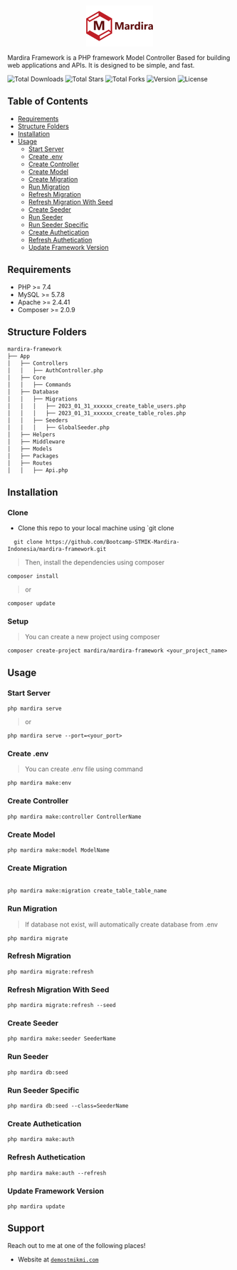 <!-- write title Mardira Framework -->

<p align="center"><a href="https://demostmikmi.com" target="_blank"><img src="https://raw.githubusercontent.com/Bootcamp-STMIK-Mardira-Indonesia/mardira-framework/master/public/logo.png" width="150" alt="Mardira Logo"></a></p>


<!-- Description here -->

Mardira Framework is a PHP framework Model Controller Based for building web applications and APIs. It is designed to be simple, and fast.


![Total Downloads](https://img.shields.io/packagist/dt/mardira/mardira-framework?color=e&style=for-the-badge)
![Total Stars](https://img.shields.io/github/stars/Bootcamp-STMIK-Mardira-Indonesia/mardira-framework?color=e&style=for-the-badge)
![Total Forks](https://img.shields.io/github/forks/Bootcamp-STMIK-Mardira-Indonesia/mardira-framework?color=e&style=for-the-badge)
![Version](https://img.shields.io/packagist/v/mardira/mardira-framework?color=e&style=for-the-badge)
![License](https://img.shields.io/github/license/Bootcamp-STMIK-Mardira-Indonesia/mardira-framework?color=e&style=for-the-badge)

## Table of Contents

- [Requirements](#requirements)
- [Structure Folders](#structure-folders)
- [Installation](#installation)
- [Usage](#usage)
  - [Start Server](#start-server)
  - [Create .env](#create-env)
  - [Create Controller](#create-controller)
  - [Create Model](#create-model)
  - [Create Migration](#create-migration)
  - [Run Migration](#run-migration)
  - [Refresh Migration](#refresh-migration)
  - [Refresh Migration With Seed](#refresh-migration-with-seed)
  - [Create Seeder](#create-seeder)
  - [Run Seeder](#run-seeder)
  - [Run Seeder Specific](#run-seeder-specific)
  - [Create Authetication](#create-authetication)
  - [Refresh Authetication](#refresh-authetication)
  - [Update Framework Version](#update-framework-version)

## Requirements

- PHP >= 7.4
- MySQL >= 5.7.8
- Apache >= 2.4.41
- Composer >= 2.0.9

## Structure Folders

```shell
mardira-framework
├── App
│   ├── Controllers
│   │   ├── AuthController.php
│   ├── Core
│   │   ├── Commands
│   ├── Database
│   │   ├── Migrations
│   │   │   ├── 2023_01_31_xxxxxx_create_table_users.php
│   │   │   ├── 2023_01_31_xxxxxx_create_table_roles.php
│   │   ├── Seeders
│   │   │   ├── GlobalSeeder.php
│   ├── Helpers
│   ├── Middleware
│   ├── Models
│   ├── Packages
│   ├── Routes
│   │   ├── Api.php
```

## Installation

<!-- Installation here -->

### Clone

- Clone this repo to your local machine using `git clone

```shell
  git clone https://github.com/Bootcamp-STMIK-Mardira-Indonesia/mardira-framework.git
```

> Then, install the dependencies using composer

```shell
composer install
```

> or

```shell
composer update
```

### Setup

> You can create a new project using composer

```shell
composer create-project mardira/mardira-framework <your_project_name>
```

## Usage

### Start Server

```shell
php mardira serve
```

> or

```shell
php mardira serve --port=<your_port>
```

### Create .env

> You can create .env file using command

```shell
php mardira make:env
```

### Create Controller

```shell
php mardira make:controller ControllerName
```

### Create Model

```shell
php mardira make:model ModelName
```

### Create Migration

```shell

php mardira make:migration create_table_table_name
```

### Run Migration

> If database not exist, will automatically create database from .env

```shell
php mardira migrate
```

### Refresh Migration

```shell
php mardira migrate:refresh
```

### Refresh Migration With Seed

```shell
php mardira migrate:refresh --seed
```

### Create Seeder

```shell
php mardira make:seeder SeederName
```

### Run Seeder

```shell
php mardira db:seed
```

### Run Seeder Specific

```shell
php mardira db:seed --class=SeederName
```

### Create Authetication

```shell
php mardira make:auth
```

### Refresh Authetication

```shell
php mardira make:auth --refresh
```

### Update Framework Version

```shell
php mardira update
```

## Support

Reach out to me at one of the following places!

- Website at <a href="https://demostmikmi.com" target="_blank">`demostmikmi.com`</a>
